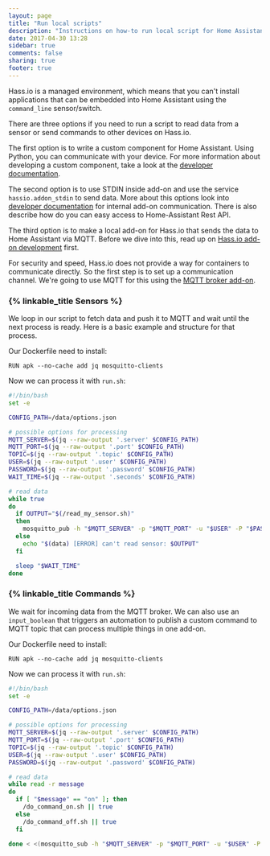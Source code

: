 ```yaml
---
layout: page
title: "Run local scripts"
description: "Instructions on how-to run local script for Home Assistant."
date: 2017-04-30 13:28
sidebar: true
comments: false
sharing: true
footer: true
---
```


Hass.io is a managed environment, which means that you can't install applications that can be embedded into Home Assistant using the `command_line` sensor/switch.

There are three options if you need to run a script to read data from a sensor or send commands to other devices on Hass.io.

The first option is to write a custom component for Home Assistant. Using Python, you can communicate with your device. For more information about developing a custom component, take a  look at the [developer documentation][custom-component].

The second option is to use STDIN inside add-on and use the service `hassio.addon_stdin` to send data. More about this options look into [developer documentation][communication] for internal add-on communication. There is also describe how do you can easy access to Home-Assistant Rest API.

The third option is to make a local add-on for Hass.io that sends the data to Home Assistant via MQTT. Before we dive into this, read up on [Hass.io add-on development][addons-tutorial] first.

For security and speed, Hass.io does not provide a way for containers to communicate directly. So the first step is to set up a communication channel. We're going to use MQTT for this using the [MQTT broker add-on][mqtt-addon].

### {% linkable_title Sensors %}

We loop in our script to fetch data and push it to MQTT and wait until the next process is ready. Here is a basic example and structure for that process.

Our Dockerfile need to install:

```
RUN apk --no-cache add jq mosquitto-clients
```

Now we can process it with `run.sh`:

```bash
#!/bin/bash
set -e

CONFIG_PATH=/data/options.json

# possible options for processing
MQTT_SERVER=$(jq --raw-output '.server' $CONFIG_PATH)
MQTT_PORT=$(jq --raw-output '.port' $CONFIG_PATH)
TOPIC=$(jq --raw-output '.topic' $CONFIG_PATH)
USER=$(jq --raw-output '.user' $CONFIG_PATH)
PASSWORD=$(jq --raw-output '.password' $CONFIG_PATH)
WAIT_TIME=$(jq --raw-output '.seconds' $CONFIG_PATH)

# read data
while true
do
  if OUTPUT="$(/read_my_sensor.sh)"
  then
    mosquitto_pub -h "$MQTT_SERVER" -p "$MQTT_PORT" -u "$USER" -P "$PASSWORD" -t "$TOPIC" -m "$OUTPUT" || true
  else
    echo "$(data) [ERROR] can't read sensor: $OUTPUT"
  fi

  sleep "$WAIT_TIME"
done
```

### {% linkable_title Commands %}

We wait for incoming data from the MQTT broker. We can also use an `input_boolean` that triggers an automation to publish a custom command to MQTT topic that can process multiple things in one add-on.

Our Dockerfile need to install:

```
RUN apk --no-cache add jq mosquitto-clients
```

Now we can process it with `run.sh`:
```bash
#!/bin/bash
set -e

CONFIG_PATH=/data/options.json

# possible options for processing
MQTT_SERVER=$(jq --raw-output '.server' $CONFIG_PATH)
MQTT_PORT=$(jq --raw-output '.port' $CONFIG_PATH)
TOPIC=$(jq --raw-output '.topic' $CONFIG_PATH)
USER=$(jq --raw-output '.user' $CONFIG_PATH)
PASSWORD=$(jq --raw-output '.password' $CONFIG_PATH)

# read data
while read -r message
do
  if [ "$message" == "on" ]; then
    /do_command_on.sh || true
  else
    /do_command_off.sh || true
  fi

done < <(mosquitto_sub -h "$MQTT_SERVER" -p "$MQTT_PORT" -u "$USER" -P "$PASSWORD" -t "$TOPIC" -q 1)
```

[MQTT-addon]: /addons/mosquitto/
[custom-component]: /developers/component_loading/
[addons-tutorial]: /developers/hassio/addon_tutorial/
[communication]: /developers/hassio/addon_communication/
